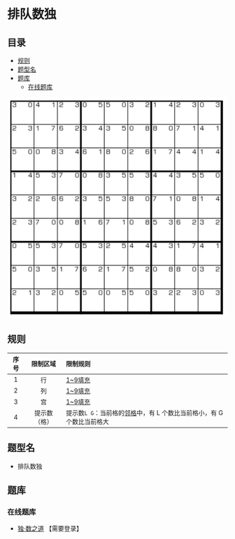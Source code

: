 # 排队数独
<!-- START doctoc generated TOC please keep comment here to allow auto update -->
<!-- DON'T EDIT THIS SECTION, INSTEAD RE-RUN doctoc TO UPDATE -->
## 目录

- [规则](#%E8%A7%84%E5%88%99)
- [题型名](#%E9%A2%98%E5%9E%8B%E5%90%8D)
- [题库](#%E9%A2%98%E5%BA%93)
  - [在线题库](#%E5%9C%A8%E7%BA%BF%E9%A2%98%E5%BA%93)

<!-- END doctoc generated TOC please keep comment here to allow auto update -->

![题](../../../../images/sudoku/排队数独.png)

## 规则

| 序号 | 限制区域 | 限制规则 |
| :---: | :---: | :--- |
| 1 | 行 | [1~9填充] |
| 2 | 列 | [1~9填充] |
| 3 | 宫 | [1~9填充] |
| 4 | 提示数（格） | 提示数`L G`：当前格的[邻格]中，有 L 个数比当前格小，有 G 个数比当前格大 |

## 题型名

- 排队数独

## 题库

### 在线题库

- [独·数之道](http://www.sudokufans.org.cn/lx/game.index.php?type=pd) 【需要登录】

[1~9填充]: ../../../../rules.md#1to9填充
[邻格]: ../../../../rules.md#邻格
